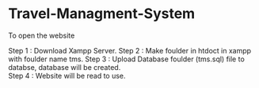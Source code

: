 # Travel-Managment-System

To open the website 

Step 1 : Download Xampp Server.
Step 2 : Make foulder in htdoct in xampp with foulder name tms. 
Step 3 : Upload Database foulder (tms.sql) file to databse, database will be created.  
Step 4 : Website will be read to use.
